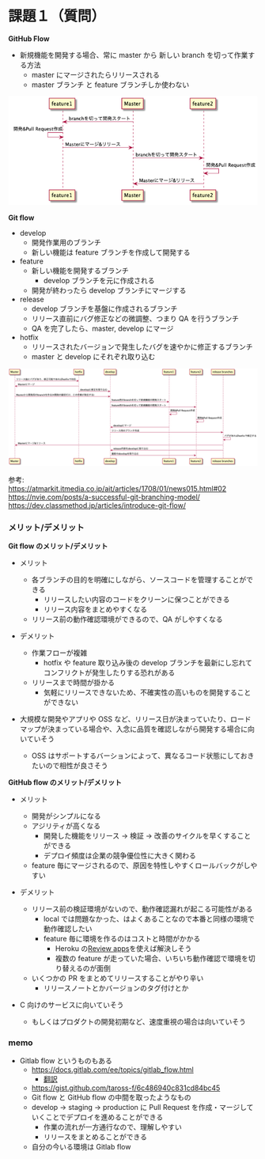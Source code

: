 # 課題１（質問）

**GitHub Flow**

- 新規機能を開発する場合、常に master から 新しい branch を切って作業する方法
  - master にマージされたらリリースされる
  - master ブランチ と feature ブランチしか使わない

![Github Flow](images/github-flow.png)

**Git flow**

- develop
  - 開発作業用のブランチ
  - 新しい機能は feature ブランチを作成して開発する
- feature
  - 新しい機能を開発するブランチ
    - develop ブランチを元に作成される
  - 開発が終わったら develop ブランチにマージする
- release
  - develop ブランチを基盤に作成されるブランチ
  - リリース直前にバグ修正などの微調整、つまり QA を行うブランチ
  - QA を完了したら、master, develop にマージ
- hotfix
  - リリースされたバージョンで発生したバグを速やかに修正するブランチ
  - master と develop にそれぞれ取り込む

![Git Flow](images/git-flow.png)

参考:  
https://atmarkit.itmedia.co.jp/ait/articles/1708/01/news015.html#02  
https://nvie.com/posts/a-successful-git-branching-model/  
https://dev.classmethod.jp/articles/introduce-git-flow/

### メリット/デメリット

**Git flow のメリット/デメリット**

- メリット

  - 各ブランチの目的を明確にしながら、ソースコードを管理することができる
    - リリースしたい内容のコードをクリーンに保つことができる
    - リリース内容をまとめやすくなる
  - リリース前の動作確認環境ができるので、QA がしやすくなる

- デメリット

  - 作業フローが複雑
    - hotfix や feature 取り込み後の develop ブランチを最新にし忘れてコンフリクトが発生したりする恐れがある
  - リリースまで時間が掛かる
    - 気軽にリリースできないため、不確実性の高いものを開発することができない

- 大規模な開発やアプリや OSS など、リリース日が決まっていたり、ロードマップが決まっている場合や、入念に品質を確認しながら開発する場合に向いていそう
  - OSS はサポートするバーションによって、異なるコード状態にしておきたいので相性が良さそう

**GitHub flow のメリット/デメリット**

- メリット

  - 開発がシンプルになる
  - アジリティが高くなる
    - 開発した機能をリリース → 検証 → 改善のサイクルを早くすることができる
    - デプロイ頻度は企業の競争優位性に大きく関わる
  - feature 毎にマージされるので、原因を特性しやすくロールバックがしやすい

- デメリット

  - リリース前の検証環境がないので、動作確認漏れが起こる可能性がある
    - local では問題なかった、はよくあることなので本番と同様の環境で動作確認したい
    - feature 毎に環境を作るのはコストと時間がかかる
      - Heroku の[Review apps](https://devcenter.heroku.com/ja/articles/github-integration-review-apps)を使えば解決しそう
      - 複数の feature が走っていた場合、いちいち動作確認で環境を切り替えるのが面倒
  - いくつかの PR をまとめてリリースすることがやり辛い
    - リリースノートとかバージョンのタグ付けとか

- C 向けのサービスに向いていそう
  - もしくはプロダクトの開発初期など、速度重視の場合は向いていそう

### memo

- Gitlab flow というものもある
  - https://docs.gitlab.com/ee/topics/gitlab_flow.html
    - [翻訳](https://postd.cc/gitlab-flow/)
  - https://gist.github.com/taross-f/6c486940c831cd84bc45
  - Git flow と GitHub flow の中間を取ったようなもの
  - develop → staging → production に Pull Request を作成・マージしていくことでデプロイを進めることができる
    - 作業の流れが一方通行なので、理解しやすい
    - リリースをまとめることができる
  - 自分の今いる環境は Gitlab flow
